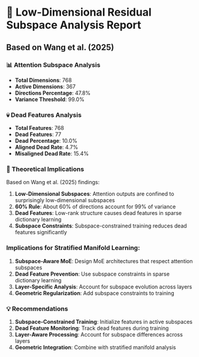 # 🔬 Low-Dimensional Residual Subspace Analysis Report
## Based on Wang et al. (2025)

### 📊 Attention Subspace Analysis

- **Total Dimensions**: 768
- **Active Dimensions**: 367
- **Directions Percentage**: 47.8%
- **Variance Threshold**: 99.0%

### 💀 Dead Features Analysis

- **Total Features**: 768
- **Dead Features**: 77
- **Dead Percentage**: 10.0%
- **Aligned Dead Rate**: 4.7%
- **Misaligned Dead Rate**: 15.4%

### 🧠 Theoretical Implications

Based on Wang et al. (2025) findings:

1. **Low-Dimensional Subspaces**: Attention outputs are confined to surprisingly low-dimensional subspaces
2. **60% Rule**: About 60% of directions account for 99% of variance
3. **Dead Features**: Low-rank structure causes dead features in sparse dictionary learning
4. **Subspace Constraints**: Subspace-constrained training reduces dead features significantly

### Implications for Stratified Manifold Learning:

1. **Subspace-Aware MoE**: Design MoE architectures that respect attention subspaces
2. **Dead Feature Prevention**: Use subspace constraints in sparse dictionary learning
3. **Layer-Specific Analysis**: Account for subspace evolution across layers
4. **Geometric Regularization**: Add subspace constraints to training

### 💡 Recommendations

1. **Subspace-Constrained Training**: Initialize features in active subspaces
2. **Dead Feature Monitoring**: Track dead features during training
3. **Layer-Aware Processing**: Account for subspace differences across layers
4. **Geometric Integration**: Combine with stratified manifold analysis
